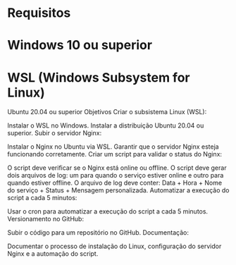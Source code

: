 # Requisitos
# Windows 10 ou superior
# WSL (Windows Subsystem for Linux)
Ubuntu 20.04 ou superior
Objetivos
Criar o subsistema Linux (WSL):

Instalar o WSL no Windows.
Instalar a distribuição Ubuntu 20.04 ou superior.
Subir o servidor Nginx:

Instalar o Nginx no Ubuntu via WSL.
Garantir que o servidor Nginx esteja funcionando corretamente.
Criar um script para validar o status do Nginx:

O script deve verificar se o Nginx está online ou offline.
O script deve gerar dois arquivos de log: um para quando o serviço estiver online e outro para quando estiver offline.
O arquivo de log deve conter: Data + Hora + Nome do serviço + Status + Mensagem personalizada.
Automatizar a execução do script a cada 5 minutos:

Usar o cron para automatizar a execução do script a cada 5 minutos.
Versionamento no GitHub:

Subir o código para um repositório no GitHub.
Documentação:

Documentar o processo de instalação do Linux, configuração do servidor Nginx e a automação do script.

